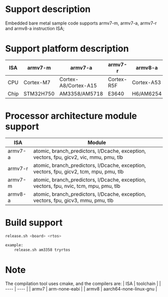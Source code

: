 # Support description
Embedded bare metal sample code supports armv7-m, armv7-a, armv7-r and armv8-a instruction ISA;

# Support platform description
|  ISA   |  armv7-m   | armv7-a  |  armv7-r   |  armv8-a   |
|  ----  |  ----      | ----     |  ----      |  ----      |
|  CPU   |  Cortex-M7 | Cortex-A8/Cortex-A15  |  Cortex-R5F|  Cortex-A53  |
|  Chip  |  STM32H750 | AM3358/AM5718         |  E3640     |  H6/AM6254   |

# Processor architecture module support
|  ISA   |  Module   |
|  ----   |  ----   |
|  armv7-a   |  atomic, branch_predictors, I/Dcache, exception, vectors, fpu, gicv2, vic, mmu, pmu, tlb  |
|  armv7-r   |  atomic, branch_predictors, I/Dcache, exception, vectors, fpu, gicv2, tcm, mpu, pmu, tlb  |
|  armv7-m   |  atomic, branch_predictors, I/Dcache, exception, vectors, fpu, nvic, tcm, mpu, pmu, tlb  |
|  armv8-a   |  atomic, branch_predictors, I/Dcache, exception, vectors, fpu, gicv3, mmu, pmu, tlb  |

# Build support
```python
release.sh <board> <rtos>

example:
    release.sh am3358 tryrtos
```

# Note
The compilation tool uses cmake, and the compilers are: 
|  ISA     |  toolchain     |
|  ----    |  ----          |
|  armv7   |  arm-none-eabi |
|  armv8   |  aarch64-none-linux-gnu |